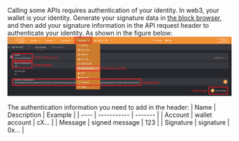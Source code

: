Calling some APIs requires authentication of your identity. In web3, your wallet is your identity. Generate your signature data in [the block browser](https://polkadot.js.org/apps/), and then add your signature information in the API request header to authenticate your identity. As shown in the figure below:
![sign.png](../picture/sign.png)

The authentication information you need to add in the header:
| Name | Description | Example |
| ---- | ----------- | ------- |
| Account | wallet account | cX... |
| Message | signed message | 123 |
| Signature | signature | 0x... |